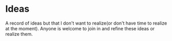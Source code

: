 # Ideas
A record of ideas but that I don't want to realize(or don't have time to realize at the moment). Anyone is welcome to join in and refine these ideas or realize them.
